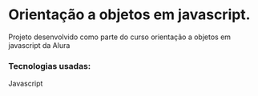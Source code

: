 # Orientação a objetos em javascript.

Projeto desenvolvido como parte do curso orientação a objetos em javascript da Alura

### Tecnologias usadas:

Javascript
